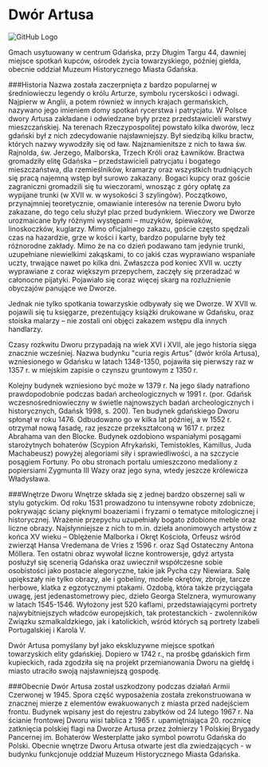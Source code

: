 # Dwór Artusa

![GitHub Logo](http://osrodekprzywydmach.pl/wp-content/uploads/2011/06/DW%C3%93R-ARTUSA-GDA%C5%83SK.jpg)

Gmach usytuowany w centrum Gdańska, przy Długim Targu 44, dawniej miejsce spotkań kupców, ośrodek życia towarzyskiego, później giełda, obecnie oddział Muzeum Historycznego Miasta Gdańska.

###Historia
Nazwa została zaczerpnięta z bardzo popularnej w średniowieczu legendy o królu Arturze, symbolu rycerskości i odwagi. Najpierw w Anglii, a potem również w innych krajach germańskich, nazywano jego imieniem domy spotkań rycerstwa i patrycjatu. W Polsce dwory Artusa zakładane i odwiedzane były przez przedstawicieli warstwy mieszczańskiej. Na terenach Rzeczypospolitej powstało kilka dworów, lecz gdański był z nich zdecydowanie najsławniejszy. Był siedzibą kilku bractw, których nazwy wywodziły się od ław. Najznamienitsze z nich to ława św. Rajnolda, św. Jerzego, Malborska, Trzech Króli oraz Ławników. Bractwa gromadziły elitę Gdańska – przedstawicieli patrycjatu i bogatego mieszczaństwa, dla rzemieślników, kramarzy oraz wszystkich trudniących się pracą najemną wstęp był surowo zakazany. Bogaci kupcy oraz goście zagraniczni gromadzili się tu wieczorami, wnosząc z góry opłatę za wypijane trunki (w XVII w. w wysokości 3 szylingów). Początkowo, przynajmniej teoretycznie, omawianie interesów na terenie Dworu było zakazane, do tego celu służył plac przed budynkiem. Wieczory we Dworze urozmaicane były różnymi występami – muzyków, śpiewaków, linoskoczków, kuglarzy. Mimo oficjalnego zakazu, goście często spędzali czas na hazardzie, grze w kości i karty, bardzo popularne były też różnorodne zakłady. Mimo że na co dzień podawano tam jedynie trunki, uzupełniane niewielkimi zakąskami, to co jakiś czas wyprawiano wspaniałe uczty, trwające nawet po kilka dni. Zwłaszcza pod koniec XVII w. uczty wyprawiane z coraz większym przepychem, zaczęły się przeradzać w całonocne pijatyki. Pojawiało się coraz więcej skarg na rozluźnienie obyczajów panujące we Dworze.

Jednak nie tylko spotkania towarzyskie odbywały się we Dworze. W XVII w. pojawili się tu księgarze, prezentujący książki drukowane w Gdańsku, oraz stoiska malarzy – nie zostali oni objęci zakazem wstępu dla innych handlarzy.

Czasy rozkwitu Dworu przypadają na wiek XVI i XVII, ale jego historia sięga znacznie wcześniej. Nazwa budynku "curia regis Artus" (dwór króla Artusa), wzniesionego w Gdańsku w latach 1348-1350, pojawiła się pierwszy raz w 1357 r. w miejskim zapisie o czynszu gruntowym z 1350 r.

Kolejny budynek wzniesiono być może w 1379 r. Na jego ślady natrafiono prawdopodobnie podczas badań archeologicznych w 1991 r. (por. Gdańsk wczesnośredniowieczny w świetle najnowszych badań archeologicznych i historycznych, Gdańsk 1998, s. 200). Ten budynek gdańskiego Dworu spłonął w roku 1476. Odbudowano go w kilka lat później, a w 1552 r. otrzymał nową fasadę, raz jeszcze przekształconą w 1617 r. przez Abrahama van den Blocke. Budynek ozdobiono wspaniałymi posągami starożytnych bohaterów (Scypion Afrykański, Temistokles, Kamillus, Juda Machabeusz) powyżej alegoriami siły i sprawiedliwości, a na szczycie posągiem Fortuny. Po obu stronach portalu umieszczono medaliony z popiersiami Zygmunta III Wazy oraz jego syna, wtedy jeszcze królewicza Władysława.

###Wnętrze Dworu
Wnętrze składa się z jednej bardzo obszernej sali w stylu gotyckim. Od roku 1531 prowadzono tu intensywne roboty zdobnicze, pokrywając ściany pięknymi boazeriami i fryzami o tematyce mitologicznej i historycznej. Wrażenie przepychu uzupełniały bogato zdobione meble oraz liczne obrazy. Najsłynniejsze z nich to m.in. dzieła anonimowych artystów z końca XV wieku – Oblężenie Malborka i Okręt Kościoła, Orfeusz wśród zwierząt Hansa Vredemana de Vries z 1596 r. oraz Sąd Ostateczny Antona Möllera. Ten ostatni obraz wywołał liczne kontrowersje, gdyż artysta posłużył się scenerią Gdańska oraz uwiecznił współczesne sobie osobistości jako postacie alegoryczne, takie jak Pycha czy Niewiara. Salę upiększały nie tylko obrazy, ale i gobeliny, modele okrętów, zbroje, tarcze herbowe, klatka z egzotycznymi ptakami. Ozdobą, która także przyciągała uwagę, jest jedenastometrowy piec, dzieło Georga Stelznera, wymurowany w latach 1545-1546. Wyłożony jest 520 kaflami, przedstawiającymi portrety najwybitniejszych władców europejskich, tak protestanckich - zwolenników Związku szmalkaldzkiego, jak i katolickich, wśród których są portrety Izabeli Portugalskiej i Karola V.

Dwór Artusa pomyślany był jako ekskluzywne miejsce spotkań towarzyskich elity gdańskiej. Dopiero w 1742 r., na prośbę gdańskich firm kupieckich, rada zgodziła się na projekt przemianowania Dworu na giełdę i miasto utraciło swoją najsławniejszą gospodę.

###Obecnie
Dwór Artusa został uszkodzony podczas działań Armii Czerwonej w 1945. Spora część wyposażenia została zrekonstruowana w znacznej mierze z elementów ewakuowanych z miasta przed nadejściem frontu.
Budynek wpisany jest do rejestru zabytków od 24 lutego 1967 r.
Na ścianie frontowej Dworu wisi tablica z 1965 r. upamiętniająca 20. rocznicę zatknięcia polskiej flagi na Dworze Artusa przez żołnierzy 1 Polskiej Brygady Pancernej im. Bohaterów Westerplatte jako symbol powrotu Gdańska do Polski.
Obecnie wnętrze Dworu Artusa otwarte jest dla zwiedzających - w budynku funkcjonuje oddział Muzeum Historycznego Miasta Gdańska.
